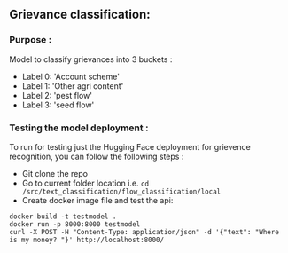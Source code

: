 ## Grievance classification:


### Purpose :
Model to classify grievances into 3 buckets :
- Label 0: 'Account scheme'
- Label 1: 'Other agri content'
- Label 2: 'pest flow'
- Label 3: 'seed flow'


### Testing the model deployment :  
To run for testing just the Hugging Face deployment for grievence recognition, you can follow the following steps : 

- Git clone the repo
- Go to current folder location i.e. ``` cd /src/text_classification/flow_classification/local ```
- Create docker image file and test the api:  
```
docker build -t testmodel .
docker run -p 8000:8000 testmodel
curl -X POST -H "Content-Type: application/json" -d '{"text": "Where is my money? "}' http://localhost:8000/
```
